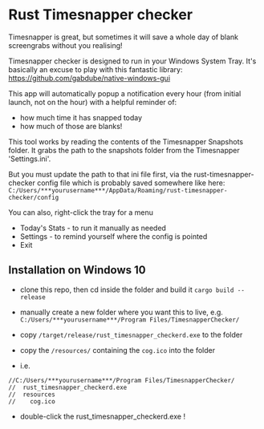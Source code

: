 # Rust Timesnapper checker

Timesnapper is great, but sometimes it will save a whole day of blank screengrabs without you realising!

Timesnapper checker is designed to run in your Windows System Tray.
It's basically an excuse to play with this fantastic library: https://github.com/gabdube/native-windows-gui

This app will automatically popup a notification every hour (from initial launch, not on the hour) with a helpful reminder of:

-   how much time it has snapped today
-   how much of those are blanks!

This tool works by reading the contents of the Timesnapper Snapshots folder.
It grabs the path to the snapshots folder from the Timesnapper 'Settings.ini'.

But you must update the path to that ini file first, via the rust-timesnapper-checker config file which is probably saved somewhere like here:<br>
`C:/Users/***yourusername***/AppData/Roaming/rust-timesnapper-checker/config`

You can also, right-click the tray for a menu

-   Today's Stats - to run it manually as needed
-   Settings - to remind yourself where the config is pointed
-   Exit

## Installation on Windows 10

-   clone this repo, then cd inside the folder and build it
    `cargo build --release`

-   manually create a new folder where you want this to live, e.g.
    `C:/Users/***yourusername***/Program Files/TimesnapperChecker/`

-   copy `/target/release/rust_timesnapper_checkerd.exe` to the folder

-   copy the `/resources/` containing the `cog.ico` into the folder

-   i.e.

```
//C:/Users/***yourusername***/Program Files/TimesnapperChecker/
//  rust_timesnapper_checkerd.exe
//  resources
//    cog.ico
```

-   double-click the rust_timesnapper_checkerd.exe !
